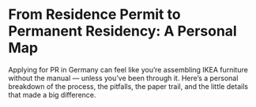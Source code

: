 # From Residence Permit to Permanent Residency: A Personal Map

Applying for PR in Germany can feel like you’re assembling IKEA furniture without the manual — unless you’ve been through it. Here’s a personal breakdown of the process, the pitfalls, the paper trail, and the little details that made a big difference.
